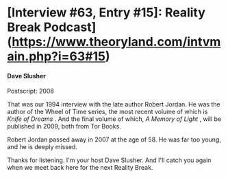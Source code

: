 # [Interview #63, Entry #15]: Reality Break Podcast](https://www.theoryland.com/intvmain.php?i=63#15)

#### Dave Slusher

Postscript: 2008

That was our 1994 interview with the late author Robert Jordan. He was the author of the Wheel of Time series, the most recent volume of which is
*Knife of Dreams*
. And the final volume of which,
*A Memory of Light*
, will be published in 2009, both from Tor Books.

Robert Jordan passed away in 2007 at the age of 58. He was far too young, and he is deeply missed.

Thanks for listening. I'm your host Dave Slusher. And I'll catch you again when we meet back here for the next Reality Break.

